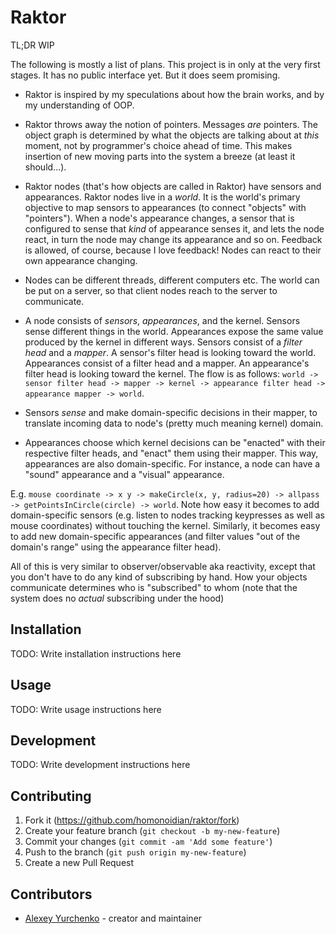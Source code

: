 # Raktor

TL;DR WIP

The following is mostly a list of plans. This project is in only at the very first stages.
It has no public interface yet. But it does seem promising.

* Raktor is inspired by my speculations about how the brain works, and by my understanding
  of OOP.

* Raktor throws away the notion of pointers. Messages *are* pointers. The object graph is
  determined by what the objects are talking about at *this* moment, not by programmer's
  choice ahead of time. This makes insertion of new moving parts into the system a breeze
  (at least it should...).

* Raktor nodes (that's how objects are called in Raktor) have sensors and appearances. Raktor
  nodes live in a *world*. It is the world's primary objective to map sensors to appearances
  (to connect "objects" with "pointers"). When a node's appearance changes, a sensor that is
  configured to sense that *kind* of appearance senses it, and lets the node react, in turn the
  node may change its appearance and so on. Feedback is allowed, of course, because I love feedback!
  Nodes can react to their own appearance changing.

* Nodes can be different threads, different computers etc. The world can be put on a server,
  so that client nodes reach to the server to communicate.

* A node consists of *sensors*, *appearances*, and the kernel. Sensors sense different things in
  the world. Appearances expose the same value produced by the kernel in different ways. Sensors
  consist of a *filter head* and a *mapper*. A sensor's filter head is looking toward the world.
  Appearances consist of a filter head and a mapper. An appearance's filter head is looking toward
  the kernel. The flow is as follows: `world -> sensor filter head -> mapper -> kernel -> appearance filter head -> appearance mapper -> world`.

* Sensors *sense* and make domain-specific decisions in their mapper, to translate incoming data
  to node's (pretty much meaning kernel) domain.

* Appearances choose which kernel decisions can be "enacted" with their respective filter heads,
  and "enact" them using their mapper. This way, appearances are also domain-specific. For instance,
  a node can have a "sound" appearance and a "visual" appearance.

E.g. `mouse coordinate -> x y -> makeCircle(x, y, radius=20) -> allpass -> getPointsInCircle(circle) -> world`. Note how easy
it becomes to add domain-specific sensors (e.g. listen to nodes tracking keypresses as well as mouse coordinates) without
touching the kernel. Similarly, it becomes easy to add new domain-specific appearances (and filter values "out of the domain's range"
using the appearance filter head).

All of this is very similar to observer/observable aka reactivity, except that you don't have to
do any kind of subscribing by hand. How your objects communicate determines who is "subscribed" to whom
(note that the system does no *actual* subscribing under the hood)

## Installation

TODO: Write installation instructions here

## Usage

TODO: Write usage instructions here

## Development

TODO: Write development instructions here

## Contributing

1. Fork it (<https://github.com/homonoidian/raktor/fork>)
2. Create your feature branch (`git checkout -b my-new-feature`)
3. Commit your changes (`git commit -am 'Add some feature'`)
4. Push to the branch (`git push origin my-new-feature`)
5. Create a new Pull Request

## Contributors

- [Alexey Yurchenko](https://github.com/homonoidian) - creator and maintainer
